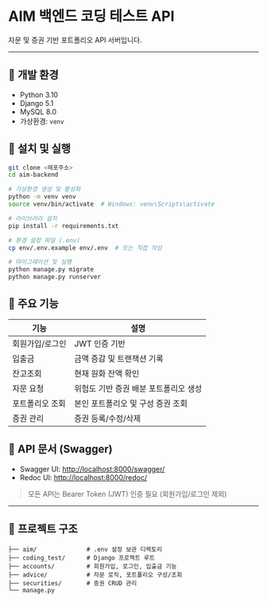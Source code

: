 # AIM 백엔드 코딩 테스트 API

자문 및 증권 기반 포트폴리오 API 서버입니다.

---

## 🧰 개발 환경
- Python 3.10
- Django 5.1
- MySQL 8.0
- 가상환경: `venv`

## 🧪 설치 및 실행

```bash
git clone <레포주소>
cd aim-backend

# 가상환경 생성 및 활성화
python -m venv venv
source venv/bin/activate  # Windows: venv\Scripts\activate

# 라이브러리 설치
pip install -r requirements.txt

# 환경 설정 파일 (.env)
cp env/.env.example env/.env  # 또는 직접 작성

# 마이그레이션 및 실행
python manage.py migrate
python manage.py runserver
```

## 📌 주요 기능

| 기능 | 설명 |
|------|------|
| 회원가입/로그인 | JWT 인증 기반 |
| 입출금 | 금액 증감 및 트랜잭션 기록 |
| 잔고조회 | 현재 원화 잔액 확인 |
| 자문 요청 | 위험도 기반 증권 배분 포트폴리오 생성 |
| 포트폴리오 조회 | 본인 포트폴리오 및 구성 증권 조회 |
| 증권 관리 | 증권 등록/수정/삭제 |


## 🧾 API 문서 (Swagger)
- Swagger UI: [http://localhost:8000/swagger/](http://localhost:8000/swagger/)
- Redoc UI: [http://localhost:8000/redoc/](http://localhost:8000/redoc/)

> 모든 API는 Bearer Token (JWT) 인증 필요 (회원가입/로그인 제외)

---

## 📂 프로젝트 구조

```plaintext
├── aim/              # .env 설정 보관 디렉토리
├── coding_test/      # Django 프로젝트 루트
├── accounts/         # 회원가입, 로그인, 입출금 기능
├── advice/           # 자문 로직, 포트폴리오 구성/조회
├── securities/       # 증권 CRUD 관리
└── manage.py
```

